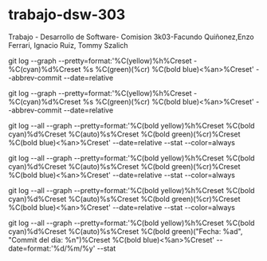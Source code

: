 # trabajo-dsw-303
Trabajo - Desarrollo de Software- Comision 3k03-Facundo Quiñonez,Enzo Ferrari, Ignacio Ruiz, Tommy Szalich

git log --graph --pretty=format:'%C(yellow)%h%Creset -%C(cyan)%d%Creset %s %C(green)(%cr) %C(bold blue)<%an>%Creset' --abbrev-commit --date=relative

git log --graph --pretty=format:'%C(yellow)%h%Creset -%C(cyan)%d%Creset %s %C(green)(%cr) %C(bold blue)<%an>%Creset' --abbrev-commit --date=relative

git log --all --graph --pretty=format:'%C(bold yellow)%h%Creset %C(bold cyan)%d%Creset %C(auto)%s%Creset %C(bold green)(%cr)%Creset %C(bold blue)<%an>%Creset' --date=relative --stat --color=always

git log --all --graph --pretty=format:'%C(bold yellow)%h%Creset %C(bold cyan)%d%Creset %C(auto)%s%Creset %C(bold green)(%cr)%Creset %C(bold blue)<%an>%Creset' --date=relative --stat --color=always

git log --all --graph --pretty=format:'%C(bold yellow)%h%Creset %C(bold cyan)%d%Creset %C(auto)%s%Creset %C(bold green)(%cr)%Creset %C(bold blue)<%an>%Creset' --date=relative --stat --color=always

git log --all --graph --pretty=format:'%C(bold yellow)%h%Creset %C(bold cyan)%d%Creset %C(auto)%s%Creset %C(bold green)("Fecha: %ad", "Commit del día: %n")%Creset %C(bold blue)<%an>%Creset' --date=format:'%d/%m/%y' --stat
